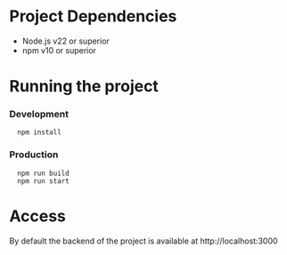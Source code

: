 # Project Dependencies
- Node.js v22 or superior
- npm v10 or superior

# Running the project

### Development
```
  npm install
```

### Production
```
  npm run build
  npm run start
```

# Access

By default the backend of the project is available at http://localhost:3000